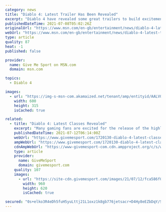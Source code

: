 ```yaml
---
category: news
title: "Diablo 4: Latest Trailer Has Been Revealed"
excerpt: "Diablo 4 have revealed some great trailers to build excitement for the game and we have them all here for you to see.  The upcoming dungeon crawler action role-playing game developed by Blizzard ..."
publishedDateTime: 2021-07-08T05:02:26Z
originalUrl: "https://www.msn.com/en-gb/entertainment/news/diablo-4-latest-trailer-has-been-revealed/ar-AALV8hz"
webUrl: "https://www.msn.com/en-gb/entertainment/news/diablo-4-latest-trailer-has-been-revealed/ar-AALV8hz"
type: article
quality: 87
heat: -1
published: false

provider:
  name: Give Me Sport on MSN.com
  domain: msn.com

topics:
  - Diablo 4

images:
  - url: "https://img-s-msn-com.akamaized.net/tenant/amp/entityid/AALV0X5.img?h=315&w=600&m=6&q=60&o=t&l=f&f=jpg"
    width: 600
    height: 315
    isCached: true

related:
  - title: "Diablo 4: Latest Classes Revealed"
    excerpt: "Many gaming fans are excited for the release of the highly anticipated game Diablo 4 and we have all the information around the classes that will be in the game. The Diablo franchise has been a huge ..."
    publishedDateTime: 2021-07-12T06:14:00Z
    webUrl: "https://www.givemesport.com/1720130-diablo-4-latest-classes-revealed"
    ampWebUrl: "https://www.givemesport.com/1720130-diablo-4-latest-classes-revealed"
    cdnAmpWebUrl: "https://www-givemesport-com.cdn.ampproject.org/c/s/www.givemesport.com/1720130-diablo-4-latest-classes-revealed"
    type: article
    provider:
      name: GiveMeSport
      domain: givemesport.com
    quality: 107
    images:
      - url: "https://site-cdn.givemesport.com/images/21/07/12/fca586f0a94bad381651596c159561c4/960.jpg"
        width: 960
        height: 620
        isCached: true

secured: "0s+elko3R4eDh5fuH5yuLttj21L1oxz1k8gb776jetsacr+D4Hy8eEZbDqY/SueaF4nYwTVU6IjBzvwAsfUhRDhjRz3yHs+dGJZZWh4DOUJ/duBqcTaUWNtQd1/HE5MYHSh6ruVpDqBAHemfNAYR8/MUd1x8jL43sZx4VmoGBT5zLTUCoHRMPw0kggYLKL6NG1a/bvQ0urZQckpXD98p1PEPNWnJEqtTjTPACXcbpv3vYV/olS44z7sH/m3CCiziGyKs1b3yucMrAwQlA2PH/00+vWxJkF0iD6WYISiqsCSUMpOKqefpJlCt9B9JkNqR5rR3xYrgk89C8VeY9RgFpg6/pTDb7MGhLrK9Vh6qE7I=;WmRb1zV7uVUryfIZSDJhfw=="
---
```


